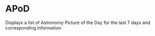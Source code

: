 # APoD
Displays a list of Astronomy Picture of the Day for the last 7 days and corresponding information
